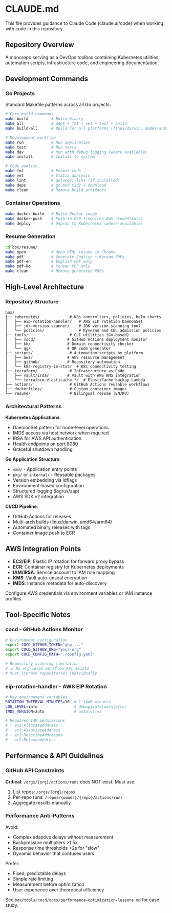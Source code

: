 # CLAUDE.md

This file provides guidance to Claude Code (claude.ai/code) when working with code in this repository.

## Repository Overview

A monorepo serving as a DevOps toolbox containing Kubernetes utilities, automation scripts, infrastructure code, and engineering documentation.

## Development Commands

### Go Projects

Standard Makefile patterns across all Go projects:

```bash
# Core build commands
make build          # Build binary
make all            # deps + fmt + vet + test + build
make build-all      # Build for all platforms (linux/darwin, amd64/arm64)

# Development workflow
make run            # Run application
make test           # Run tests
make dev            # Run with debug logging (where available)
make install        # Install to system

# Code quality
make fmt            # Format code
make vet            # Static analysis
make lint           # golangci-lint (if installed)
make deps           # go mod tidy + download
make clean          # Remove build artifacts
```

### Container Operations

```bash
make docker-build   # Build Docker image
make docker-push    # Push to ECR (requires AWS credentials)
make deploy         # Deploy to Kubernetes (where available)
```

### Resume Generation

```bash
cd box/resume/
make open           # Open HTML resume in Chrome
make pdf            # Generate English + Korean PDFs
make pdf-en         # English PDF only
make pdf-ko         # Korean PDF only
make clean          # Remove generated PDFs
```

## High-Level Architecture

### Repository Structure

```
box/
├── kubernetes/             # K8s controllers, policies, helm charts
│   ├── eip-rotation-handler/   # AWS EIP rotation DaemonSet
│   ├── jdk-version-scanner/    # JDK version scanning tool
│   └── policies/               # Kyverno and CEL admission policies
├── tools/                  # CLI utilities (Go-based)
│   ├── cocd/              # GitHub Actions deployment monitor
│   ├── kk/                # Domain connectivity checker
│   └── qg/                # QR code generator
├── scripts/                # Automation scripts by platform
│   ├── aws/               # AWS resource management
│   ├── github/            # Repository automation
│   └── k8s-registry-io-stat/  # K8s connectivity testing
├── terraform/              # Infrastructure as Code
│   ├── vault/irsa/        # Vault with AWS KMS integration
│   └── terraform-elasticache-*/  # ElastiCache backup Lambda
├── actions/                # GitHub Actions reusable workflows
├── dockerfiles/            # Custom container images
└── resume/                 # Bilingual resume (EN/KO)
```

### Architectural Patterns

**Kubernetes Applications**:
- DaemonSet pattern for node-level operations
- IMDS access via host network when required
- IRSA for AWS API authentication
- Health endpoints on port 8080
- Graceful shutdown handling

**Go Application Structure**:
- `cmd/` - Application entry points
- `pkg/` or `internal/` - Reusable packages
- Version embedding via ldflags
- Environment-based configuration
- Structured logging (logrus/zap)
- AWS SDK v2 integration

**CI/CD Pipeline**:
- GitHub Actions for releases
- Multi-arch builds (linux/darwin, amd64/arm64)
- Automated binary releases with tags
- Container image push to ECR

## AWS Integration Points

- **EC2/EIP**: Elastic IP rotation for forward proxy bypass
- **ECR**: Container registry for Kubernetes deployments
- **IAM/IRSA**: Service account to IAM role mapping
- **KMS**: Vault auto-unseal encryption
- **IMDS**: Instance metadata for auto-discovery

Configure AWS credentials via environment variables or IAM instance profiles.

## Tool-Specific Notes

### cocd - GitHub Actions Monitor

```bash
# Environment configuration
export COCD_GITHUB_TOKEN="ghp_..."
export COCD_GITHUB_ORG="your-org"
export COCD_CONFIG_PATH="./config.yaml"

# Repository scanning limitation
# ⚠️ No org-level workflow API exists
# Must iterate repositories individually
```

### eip-rotation-handler - AWS EIP Rotation

```bash
# Key environment variables
ROTATION_INTERVAL_MINUTES=10  # 1-1440 minutes
LOG_LEVEL=info                # debug|info|warn|error
IMDS_VERSION=auto             # auto|v1|v2

# Required IAM permissions
# - ec2:AllocateAddress
# - ec2:AssociateAddress
# - ec2:DescribeAddresses
# - ec2:ReleaseAddress
```

## Performance & API Guidelines

### GitHub API Constraints

**Critical**: `/orgs/{org}/actions/runs` does NOT exist. Must use:
1. List repos: `/orgs/{org}/repos`
2. Per-repo runs: `/repos/{owner}/{repo}/actions/runs`
3. Aggregate results manually

### Performance Anti-Patterns

Avoid:
- Complex adaptive delays without measurement
- Backpressure multipliers >1.5x
- Response time thresholds <2s for "slow"
- Dynamic behavior that confuses users

Prefer:
- Fixed, predictable delays
- Simple rate limiting
- Measurement before optimization
- User experience over theoretical efficiency

See `box/tools/cocd/docs/performance-optimization-lessons.md` for case study.